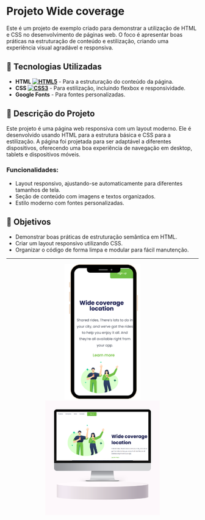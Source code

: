 # Projeto Wide coverage

Este é um projeto de exemplo criado para demonstrar a utilização de HTML e CSS no desenvolvimento de páginas web. O foco é apresentar boas práticas na estruturação de conteúdo e estilização, criando uma experiência visual agradável e responsiva.

## 🚀 Tecnologias Utilizadas

- **HTML [<img src="https://cdn.jsdelivr.net/gh/devicons/devicon/icons/html5/html5-original.svg" alt="HTML5" width="13" height="13"/>](https://developer.mozilla.org/pt-BR/docs/Web/HTML)** - Para a estruturação do conteúdo da página.
- **CSS [<img src="https://cdn.jsdelivr.net/gh/devicons/devicon/icons/css3/css3-original.svg" alt="CSS3" width="13" height="13"/>](https://developer.mozilla.org/pt-BR/docs/Web/CSS)** - Para estilização, incluindo flexbox e responsividade.
- **Google Fonts** - Para fontes personalizadas.

## 📌 Descrição do Projeto

Este projeto é uma página web responsiva com um layout moderno. Ele é desenvolvido usando HTML para a estrutura básica e CSS para a estilização. A página foi projetada para ser adaptável a diferentes dispositivos, oferecendo uma boa experiência de navegação em desktop, tablets e dispositivos móveis.

### Funcionalidades:

- Layout responsivo, ajustando-se automaticamente para diferentes tamanhos de tela.
- Seção de conteúdo com imagens e textos organizados.
- Estilo moderno com fontes personalizadas.

## 🎯 Objetivos

- Demonstrar boas práticas de estruturação semântica em HTML.
- Criar um layout responsivo utilizando CSS.
- Organizar o código de forma limpa e modular para fácil manutenção.
 ---

 <div style= "text-align: center;" align="center">
  <img src="https://github.com/PauloR063/Wide-coverage-location/blob/main/img/Aesthetic%20Phone.png?raw=true" alt="Descrição da Imagem 1" width="200">
  <br>
  <img src="https://github.com/PauloR063/Wide-coverage-location/blob/main/img/Aesthetic%20Desktop.png?raw=true" alt="Descrição da Imagem 2" width="300">
</div>


